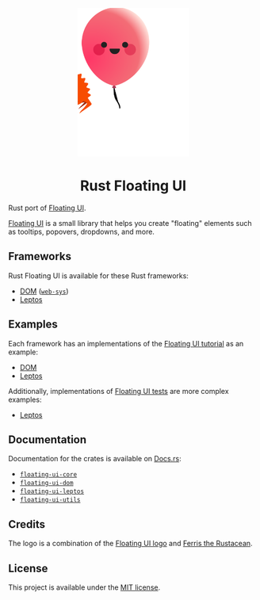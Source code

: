 <p align="center">
    <a href="./logo.svg" alt="Rust Floating UI logo">
        <img src="./logo.svg" width="225" height="300">
    </a>
</p>

<h1 align="center">Rust Floating UI</h1>

Rust port of [Floating UI](https://floating-ui.com).

[Floating UI](https://floating-ui.com) is a small library that helps you create "floating" elements such as tooltips, popovers, dropdowns, and more.

## Frameworks

Rust Floating UI is available for these Rust frameworks:

-   [DOM](./packages/dom) ([`web-sys`](https://rustwasm.github.io/wasm-bindgen/web-sys/index.html))
-   [Leptos](./packages/leptos)

## Examples

Each framework has an implementations of the [Floating UI tutorial](https://floating-ui.com/docs/tutorial) as an example:

-   [DOM](./packages/dom/example)
-   [Leptos](./packages/leptos/example)

Additionally, implementations of [Floating UI tests](https://github.com/floating-ui/floating-ui/tree/master/packages/dom/test) are more complex examples:

-   [Leptos](./packages/leptos/tests)

## Documentation

Documentation for the crates is available on [Docs.rs](https://docs.rs/):

-   [`floating-ui-core`](https://docs.rs/floating-ui-core/latest/floating_ui_core/)
-   [`floating-ui-dom`](https://docs.rs/floating-ui-dom/latest/floating_ui_dom/)
-   [`floating-ui-leptos`](https://docs.rs/floating-ui-leptos/latest/floating_ui_leptos/)
-   [`floating-ui-utils`](https://docs.rs/floating-ui-utils/latest/floating_ui_utils/)

## Credits

The logo is a combination of the [Floating UI logo](https://github.com/floating-ui/floating-ui#credits) and [Ferris the Rustacean](https://rustacean.net/).

## License

This project is available under the [MIT license](LICENSE.md).
